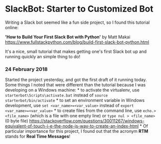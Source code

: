 # SlackBot: Starter to Customized Bot

Writing a Slack bot seemed like a fun side project, so I found this tutorial online:

__'How to Build Your First Slack Bot with Python'__ by Matt Makai
<https://www.fullstackpython.com/blog/build-first-slack-bot-python.html>

It's a nice, small tutorial that makes getting one's first Slack bot up and running quickly an simple thing to do!

### 24 February 2018
Started the project yesterday, and got the first draft of it running today. Some things I noted that were different than the tutorial because I was developing on a Windows machine:
	  * to activate the virtualenv, use `starterbot\Scripts\activate.bat` instead of `source starterbot/bin/activate`
	  * to set an environment variable in Windows development, use `set <var_name>=<var_value>` instead of `export <var_name>=<var_value>`
	  * to create files from the command line, use `echo.><file_name>` (which is a file with one empty line) or `type nul > <file_name>` (0 byte file)
	<https://stackoverflow.com/questions/30011267/windows-equivalent-of-touch-i-e-the-node-js-way-to-create-an-index-html>
	  * Of particular importance for this project, I found out that the acronym **RTM** stands for **Real Time Messages**!
